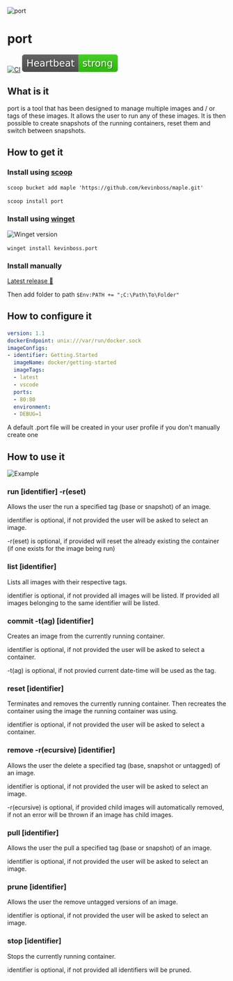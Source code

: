 ![port](https://socialify.git.ci/kevinboss/port/image?font=KoHo&language=0&logo=https%3A%2F%2Fi.imgur.com%2FKXUk91q.png&name=1&owner=1&pattern=Charlie%20Brown&stargazers=1&theme=Dark)

# port

[![CI](https://github.com/kevinboss/port/actions/workflows/ci.yaml/badge.svg?event=push)](https://github.com/kevinboss/port/actions/workflows/ci.yaml)
[![CI](https://raw.githubusercontent.com/kevinboss/heartbeat/main/badges/kevinboss_port.svg)](https://github.com/kevinboss/heartbeat)

## What is it

port is a tool that has been designed to manage multiple images and / or tags of these images.
It allows the user to run any of these images. It is then possible to create snapshots of the running containers, reset them and switch between snapshots.

## How to get it

### Install using [scoop](https://scoop.sh)

`scoop bucket add maple 'https://github.com/kevinboss/maple.git'`

`scoop install port`

### Install using [winget](https://learn.microsoft.com/en-us/windows/package-manager/winget/) 

![Winget version](https://img.shields.io/badge/dynamic/xml?label=Winget&prefix=v&query=%2F%2Ftr%5B%40id%3D%27winget%27%5D%2Ftd%5B3%5D%2Fspan%2Fa&url=https%3A%2F%2Frepology.org%2Fproject%2Fport%2Fversions)

`winget install kevinboss.port`

### Install manually

[Latest release 💾](https://github.com/kevinboss/port/releases/latest)

Then add folder to path `$Env:PATH += ";C:\Path\To\Folder"`

## How to configure it

```yaml
version: 1.1
dockerEndpoint: unix:///var/run/docker.sock
imageConfigs:
- identifier: Getting.Started
  imageName: docker/getting-started
  imageTags:
  - latest
  - vscode
  ports:
  - 80:80
  environment:
  - DEBUG=1
```

A default .port file will be created in your user profile if you don't manually create one

## How to use it

![Example](https://github.com/kevinboss/port/raw/master/example.gif)

### run \[identifier\] -r(eset)

Allows the user the run a specified tag (base or snapshot) of an image.

identifier is optional, if not provided the user will be asked to select an image.

-r(eset) is optional, if provided will reset the already existing the container (if one exists for the image being run)

### list \[identifier\]

Lists all images with their respective tags.

identifier is optional, if not provided all images will be listed. If provided all images belonging to the same identifier will be listed.

### commit -t(ag) \[identifier\]

Creates an image from the currently running container.

identifier is optional, if not provided the user will be asked to select a container.

-t(ag) is optional, if not provied current date-time will be used as the tag.

### reset \[identifier\]

Terminates and removes the currently running container. Then recreates the container using the image the running container was using.

identifier is optional, if not provided the user will be asked to select a container.

### remove -r(ecursive) \[identifier\]

Allows the user the delete a specified tag (base, snapshot or untagged) of an image.

identifier is optional, if not provided the user will be asked to select an image.

-r(ecursive) is optional, if provided child images will automatically removed, if not an error will be thrown if an image has child images.

### pull \[identifier\]

Allows the user the pull a specified tag (base or snapshot) of an image.

identifier is optional, if not provided the user will be asked to select an image.

### prune \[identifier\]

Allows the user the remove untagged versions of an image.

identifier is optional, if not provided the user will be asked to select an image.

### stop \[identifier\]

Stops the currently running container.

identifier is optional, if not provided all identifiers will be pruned.
